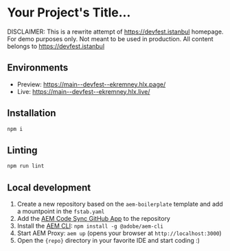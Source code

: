 # Your Project's Title...
DISCLAIMER: This is a rewrite attempt of https://devfest.istanbul homepage. For demo purposes only. Not meant to be used in production. All content belongs to https://devfest.istanbul 

## Environments
- Preview: https://main--devfest--ekremney.hlx.page/
- Live: https://main--devfest--ekremney.hlx.live/

## Installation

```sh
npm i
```

## Linting

```sh
npm run lint
```

## Local development

1. Create a new repository based on the `aem-boilerplate` template and add a mountpoint in the `fstab.yaml`
1. Add the [AEM Code Sync GitHub App](https://github.com/apps/aem-code-sync) to the repository
1. Install the [AEM CLI](https://github.com/adobe/aem-cli): `npm install -g @adobe/aem-cli`
1. Start AEM Proxy: `aem up` (opens your browser at `http://localhost:3000`)
1. Open the `{repo}` directory in your favorite IDE and start coding :)
